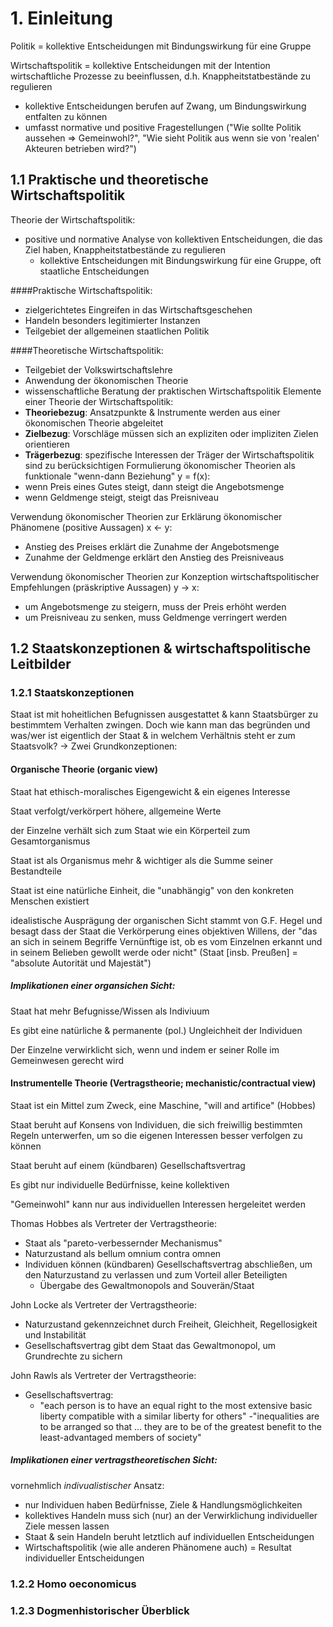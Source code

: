 # 1. Einleitung
Politik = kollektive Entscheidungen mit Bindungswirkung für eine Gruppe 

Wirtschaftspolitik = kollektive Entscheidungen mit der Intention wirtschaftliche Prozesse zu beeinflussen, d.h. Knappheitstatbestände zu regulieren
- kollektive Entscheidungen berufen auf Zwang, um Bindungswirkung entfalten zu können
- umfasst normative und positive Fragestellungen ("Wie sollte Politik aussehen => Gemeinwohl?", "Wie sieht Politik aus wenn sie von 'realen' Akteuren betrieben wird?")

## 1.1 Praktische und theoretische Wirtschaftspolitik
Theorie der Wirtschaftspolitik:
- positive und normative Analyse von kollektiven Entscheidungen, die das Ziel haben, Knappheitstatbestände zu regulieren
  - kollektive Entscheidungen mit Bindungswirkung für eine Gruppe, oft staatliche Entscheidungen

####Praktische Wirtschaftspolitik:
- zielgerichtetes Eingreifen in das Wirtschaftsgeschehen
- Handeln besonders legitimierter Instanzen
- Teilgebiet der allgemeinen staatlichen Politik

####Theoretische Wirtschaftspolitik:
- Teilgebiet der Volkswirtschaftslehre
- Anwendung der ökonomischen Theorie
- wissenschaftliche Beratung der praktischen Wirtschaftspolitik
Elemente einer Theorie der Wirtschaftspolitik:
- **Theoriebezug**: Ansatzpunkte & Instrumente werden aus einer ökonomischen Theorie abgeleitet
- **Zielbezug**: Vorschläge müssen sich an expliziten oder impliziten Zielen orientieren
- **Trägerbezug**: spezifische Interessen der Träger der Wirtschaftspolitik sind zu berücksichtigen 
Formulierung ökonomischer Theorien als funktionale "wenn-dann Beziehung" y = f(x):
- wenn Preis eines Gutes steigt, dann steigt die Angebotsmenge
- wenn Geldmenge steigt, steigt das Preisniveau

Verwendung ökonomischer Theorien zur Erklärung ökonomischer Phänomene (positive Aussagen) x <- y:
- Anstieg des Preises erklärt die Zunahme der Angebotsmenge
- Zunahme der Geldmenge erklärt den Anstieg des Preisniveaus

Verwendung ökonomischer Theorien zur Konzeption wirtschaftspolitischer Empfehlungen (präskriptive Aussagen) y -> x:
- um Angebotsmenge zu steigern, muss der Preis erhöht werden
- um Preisniveau zu senken, muss Geldmenge verringert werden

## 1.2 Staatskonzeptionen & wirtschaftspolitische Leitbilder
### 1.2.1 Staatskonzeptionen
Staat ist mit hoheitlichen Befugnissen ausgestattet & kann Staatsbürger zu bestimmtem Verhalten zwingen. Doch wie kann man das begründen und was/wer ist eigentlich der Staat & in welchem Verhältnis steht er zum Staatsvolk?
-> Zwei Grundkonzeptionen:

#### Organische Theorie (organic view)
Staat hat ethisch-moralisches Eigengewicht & ein eigenes Interesse

Staat verfolgt/verkörpert höhere, allgemeine Werte

der Einzelne verhält sich zum Staat wie ein Körperteil zum Gesamtorganismus

Staat ist als Organismus mehr & wichtiger als die Summe seiner Bestandteile

Staat ist eine natürliche Einheit, die "unabhängig" von den konkreten Menschen existiert

idealistische Ausprägung der organischen Sicht stammt von G.F. Hegel und besagt dass der Staat die Verkörperung eines objektiven Willens, der "das an sich in seinem Begriffe Vernünftige ist, ob es vom Einzelnen erkannt und in seinem Belieben gewollt werde oder nicht" (Staat [insb. Preußen] = "absolute Autorität und Majestät")

##### Implikationen einer organsichen Sicht:
Staat hat mehr Befugnisse/Wissen als Indiviuum

Es gibt eine natürliche & permanente (pol.) Ungleichheit der Individuen

Der Einzelne verwirklicht sich, wenn und indem er seiner Rolle im Gemeinwesen gerecht wird

#### Instrumentelle Theorie (Vertragstheorie; mechanistic/contractual view)
Staat ist ein Mittel zum Zweck, eine Maschine, "will and artifice" (Hobbes)

Staat beruht auf Konsens von Individuen, die sich freiwillig bestimmten Regeln unterwerfen, um so die eigenen Interessen besser verfolgen zu können

Staat beruht auf einem (kündbaren) Gesellschaftsvertrag

Es gibt nur individuelle Bedürfnisse, keine kollektiven

"Gemeinwohl" kann nur aus individuellen Interessen hergeleitet werden


Thomas Hobbes als Vertreter der Vertragstheorie:
- Staat als "pareto-verbessernder Mechanismus"
- Naturzustand als bellum omnium contra omnen
- Individuen können (kündbaren) Gesellschaftsvertrag abschließen, um den Naturzustand zu verlassen und zum Vorteil aller Beteiligten
  - Übergabe des Gewaltmonopols and Souverän/Staat

John Locke als Vertreter der Vertragstheorie:
- Naturzustand gekennzeichnet durch  Freiheit, Gleichheit, Regellosigkeit und Instabilität
- Gesellschaftsvertrag gibt dem Staat das Gewaltmonopol, um Grundrechte zu sichern

John Rawls als Vertreter der Vertragstheorie:
- Gesellschaftsvertrag:
  - "each person is to have an equal right to the most extensive basic liberty compatible with a similar liberty for others"
  -"inequalities are to be arranged so that ... they are to be of the greatest benefit to the least-advantaged members of society"

##### Implikationen einer vertragstheoretischen Sicht:
vornehmlich *indivualistischer* Ansatz:
- nur Individuen haben Bedürfnisse, Ziele & Handlungsmöglichkeiten
- kollektives Handeln muss sich (nur) an der Verwirklichung individueller Ziele messen lassen
- Staat & sein Handeln beruht letztlich auf individuellen Entscheidungen
- Wirtschaftspolitik (wie alle anderen Phänomene auch) = Resultat individueller Entscheidungen

### 1.2.2 Homo oeconomicus
### 1.2.3 Dogmenhistorischer Überblick


